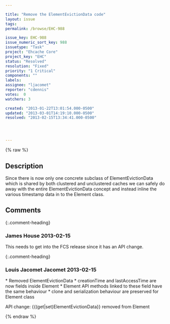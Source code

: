 ```yaml
---

title: "Remove the ElementEvictionData code"
layout: issue
tags: 
permalink: /browse/EHC-988

issue_key: EHC-988
issue_numeric_sort_key: 988
issuetype: "Task"
project: "Ehcache Core"
project_key: "EHC"
status: "Resolved"
resolution: "Fixed"
priority: "1 Critical"
components: ""
labels: 
assignee: "ljacomet"
reporter: "cdennis"
votes:  0
watchers: 3

created: "2013-01-22T13:01:54.000-0500"
updated: "2013-03-01T14:19:10.000-0500"
resolved: "2013-02-15T13:34:41.000-0500"




---
```


{% raw %}

## Description

<div markdown="1" class="description">

Since there is now only one concrete subclass of ElementEvictionData which is shared by both clustered and unclustered caches we can safely do away with the entire ElementEvictionData concept and instead inline the various timestamp data in to the Element class.

</div>

## Comments


{:.comment-heading}
### **James House** <span class="date">2013-02-15</span>

<div markdown="1" class="comment">

This needs to get into the FCS release since it has an API change.


</div>


{:.comment-heading}
### **Louis Jacomet Jacomet** <span class="date">2013-02-15</span>

<div markdown="1" class="comment">

\* Removed ElementEvictionData
\* creationTime and lastAccessTime are now fields inside Element
\* Element API methods linked to these field have the same behaviour
\* clone and serialization behaviour are preserved for Element class

API change: \{\{(get|set)ElementEvictionData\}\} removed from Element

</div>



{% endraw %}
